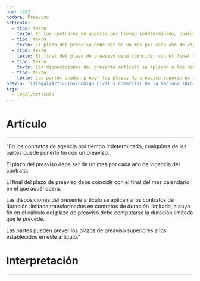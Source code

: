 ```yaml
---
num: 1492
nombre: Preaviso
articulo:
  - tipo: texto
    texto: En los contratos de agencia por tiempo indeterminado, cualquiera de las partes puede ponerle fin con un preaviso.
  - tipo: texto
    texto: El plazo del preaviso debe ser de un mes por cada año de vigencia del contrato.
  - tipo: texto
    texto: El final del plazo de preaviso debe coincidir con el final del mes calendario en el que aquél opera.
  - tipo: texto
    texto: Las disposiciones del presente artículo se aplican a los contratos de duración limitada transformados en contratos de duración ilimitada, a cuyo fin en el cálculo del plazo de preaviso debe computarse la duración limitada que le precede.
  - tipo: texto
    texto: Las partes pueden prever los plazos de preaviso superiores a los establecidos en este artículo.
previo: "[[legal/Articulos/Código Civil y Comercial de la Nación/Libro Tercero/Título 4/Capítulo 17/Capítulo 17, Agencia.md|Capítulo 17, Agencia]]"
tags:
  - legal/articulo
---
```

# Artículo
---
"En los contratos de agencia por tiempo indeterminado, cualquiera de las partes puede ponerle fin con un preaviso.

El plazo del preaviso debe ser de un mes por cada año de vigencia del contrato.

El final del plazo de preaviso debe coincidir con el final del mes calendario en el que aquél opera.

Las disposiciones del presente artículo se aplican a los contratos de duración limitada transformados en contratos de duración ilimitada, a cuyo fin en el cálculo del plazo de preaviso debe computarse la duración limitada que le precede.

Las partes pueden prever los plazos de preaviso superiores a los establecidos en este artículo."

# Interpretación
---


